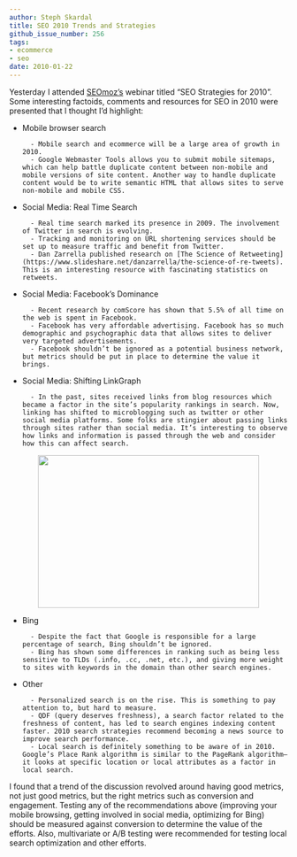 ```yaml
---
author: Steph Skardal
title: SEO 2010 Trends and Strategies
github_issue_number: 256
tags:
- ecommerce
- seo
date: 2010-01-22
---
```




Yesterday I attended [SEOmoz’s](https://moz.com/) webinar titled “SEO Strategies for 2010”. Some interesting factoids, comments and resources for SEO in 2010 were presented that I thought I’d highlight:

- Mobile browser search
 

        - Mobile search and ecommerce will be a large area of growth in 2010.
        - Google Webmaster Tools allows you to submit mobile sitemaps, which can help battle duplicate content between non-mobile and mobile versions of site content. Another way to handle duplicate content would be to write semantic HTML that allows sites to serve non-mobile and mobile CSS.
 

- Social Media: Real Time Search
 

        - Real time search marked its presence in 2009. The involvement of Twitter in search is evolving.
        - Tracking and monitoring on URL shortening services should be set up to measure traffic and benefit from Twitter.
        - Dan Zarrella published research on [The Science of Retweeting](https://www.slideshare.net/danzarrella/the-science-of-re-tweets). This is an interesting resource with fascinating statistics on retweets.
 

- Social Media: Facebook’s Dominance
 

        - Recent research by comScore has shown that 5.5% of all time on the web is spent in Facebook.
        - Facebook has very affordable advertising. Facebook has so much demographic and psychographic data that allows sites to deliver very targeted advertisements.
        - Facebook shouldn’t be ignored as a potential business network, but metrics should be put in place to determine the value it brings.
 

- Social Media: Shifting LinkGraph
 

        - In the past, sites received links from blog resources which became a factor in the site’s popularity rankings in search. Now, linking has shifted to microblogging such as twitter or other social media platforms. Some folks are stingier about passing links through sites rather than social media. It’s interesting to observe how links and information is passed through the web and consider how this can affect search.
 

<a href="https://3.bp.blogspot.com/_wWmWqyCEKEs/S1ouYvroyaI/AAAAAAAADFA/Pdlm-n22ikM/s1600-h/twitter_bird.jpg" onblur="try {parent.deselectBloggerImageGracefully();} catch(e) {}"><img alt="" border="0" id="BLOGGER_PHOTO_ID_5429703303399786914" src="/blog/2010/01/seo-2010-trends/image-0.jpeg" style="display:block; margin:0px auto 10px; text-align:center;cursor:pointer; cursor:hand;width: 400px; height: 276px;"/></a>

- Bing
 

        - Despite the fact that Google is responsible for a large percentage of search, Bing shouldn’t be ignored.
        - Bing has shown some differences in ranking such as being less sensitive to TLDs (.info, .cc, .net, etc.), and giving more weight to sites with keywords in the domain than other search engines.
 

- Other
 

        - Personalized search is on the rise. This is something to pay attention to, but hard to measure.
        - QDF (query deserves freshness), a search factor related to the freshness of content, has led to search engines indexing content faster. 2010 search strategies recommend becoming a news source to improve search performance.
        - Local search is definitely something to be aware of in 2010. Google’s Place Rank algorithm is similar to the PageRank algorithm—​it looks at specific location or local attributes as a factor in local search.
 

I found that a trend of the discussion revolved around having good metrics, not just good metrics, but the right metrics such as conversion and engagement. Testing any of the recommendations above (improving your mobile browsing, getting involved in social media, optimizing for Bing) should be measured against conversion to determine the value of the efforts. Also, multivariate or A/B testing were recommended for testing local search optimization and other efforts.


